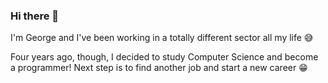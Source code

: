 ### Hi there 👋

I'm George and I've been working in a totally different sector all my life 😅

Four years ago, though, I decided to study Computer Science and become a programmer!
Next step is to find another job and start a new career 😁

<!--
**Gaim87/Gaim87** is a ✨ _special_ ✨ repository because its `README.md` (this file) appears on your GitHub profile.

Here are some ideas to get you started:

- 🔭 I’m currently working on ...
- 🌱 I’m currently learning ...
- 👯 I’m looking to collaborate on ...
- 🤔 I’m looking for help with ...
- 💬 Ask me about ...
- 📫 How to reach me: ...
- 😄 Pronouns: ...
- ⚡ Fun fact: ...
-->
